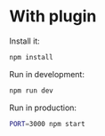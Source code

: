 # With plugin

Install it:
```bash
npm install
```

Run in development:
```bash
npm run dev
```

Run in production:
```bash
PORT=3000 npm start
```